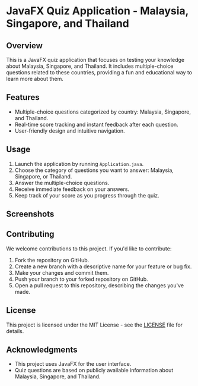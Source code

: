 # JavaFX Quiz Application - Malaysia, Singapore, and Thailand



## Overview

This is a JavaFX quiz application that focuses on testing your knowledge about Malaysia, Singapore, and Thailand. It includes multiple-choice questions related to these countries, providing a fun and educational way to learn more about them.

## Features

- Multiple-choice questions categorized by country: Malaysia, Singapore, and Thailand.
- Real-time score tracking and instant feedback after each question.
- User-friendly design and intuitive navigation.

## Usage

1. Launch the application by running `Application.java`.
2. Choose the category of questions you want to answer: Malaysia, Singapore, or Thailand.
3. Answer the multiple-choice questions.
4. Receive immediate feedback on your answers.
5. Keep track of your score as you progress through the quiz.

## Screenshots


## Contributing

We welcome contributions to this project. If you'd like to contribute:

1. Fork the repository on GitHub.
2. Create a new branch with a descriptive name for your feature or bug fix.
3. Make your changes and commit them.
4. Push your branch to your forked repository on GitHub.
5. Open a pull request to this repository, describing the changes you've made.

## License

This project is licensed under the MIT License - see the [LICENSE](LICENSE) file for details.

## Acknowledgments

- This project uses JavaFX for the user interface.
- Quiz questions are based on publicly available information about Malaysia, Singapore, and Thailand.

